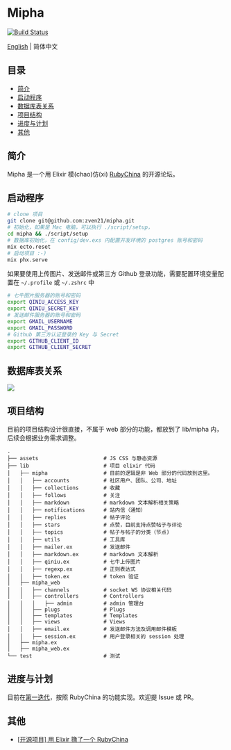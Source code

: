 # Mipha

[![Build Status](https://travis-ci.org/zven21/mipha.svg?branch=master)](https://travis-ci.org/zven21/mipha)

[English](./README.en.md) | 简体中文

## 目录

* [简介](#简介)
* [启动程序](#启动程序)
* [数据库表关系](#数据库表关系)
* [项目结构](#项目结构)
* [进度与计划](#进度与计划)
* [其他](#其他)

## 简介

Mipha 是一个用 Elixir 模(chao)仿(xi) [RubyChina](https://ruby-china.org/) 的开源论坛。

## 启动程序

```bash
# clone 项目
git clone git@github.com:zven21/mipha.git
# 初始化，如果是 Mac 电脑，可以执行 ./script/setup，
cd mipha && ./script/setup
# 数据库初始化，在 config/dev.exs 内配置开发环境的 postgres 账号和密码
mix ecto.reset
# 启动项目 :-)
mix phx.serve
```

如果要使用上传图片、发送邮件或第三方 Github 登录功能，需要配置环境变量配置在  `~/.profile` 或 `~/.zshrc` 中

```bash
# 七牛图片服务器的账号和密码
export QINIU_ACCESS_KEY
export QINIU_SECRET_KEY
# 发送邮件服务器的账号和密码
export GMAIL_USERNAME
export GMAIL_PASSWORD
# Github 第三方认证登录的 Key 与 Secret
export GITHUB_CLIENT_ID
export GITHUB_CLIENT_SECRET
```

## 数据库表关系
![](https://l.ruby-china.com/photo/2018/b96739ac-94d4-433e-9693-de528466c6d3.jpeg!large)

## 项目结构

目前的项目结构设计很直接，不属于 web 部分的功能，都放到了 lib/mipha 内，后续会根据业务需求调整。

```
.
├── assets                     # JS CSS 与静态资源
├── lib                        # 项目 elixir 代码
│   ├── mipha                  # 目前的逻辑是非 Web 部分的代码放到这里。
│   │   ├── accounts           # 社区用户、团队、公司、地址
│   │   ├── collections        # 收藏
│   │   ├── follows            # 关注
│   │   ├── markdown           # markdown 文本解析相关策略
│   │   ├── notifications      # 站内信（通知）
│   │   ├── replies            # 帖子评论
│   │   ├── stars              # 点赞，目前支持点赞帖子与评论
│   │   ├── topics             # 帖子与帖子的分类（节点)
│   │   ├── utils              # 工具库
│   │   ├── mailer.ex          # 发送邮件
│   │   ├── markdown.ex        # markdown 文本解析
│   │   ├── qiniu.ex           # 七牛上传图片
│   │   ├── regexp.ex          # 正则表达式
│   │   ├── token.ex           # token 验证
│   ├── mipha_web 
│   │   ├── channels           # socket WS 协议相关代码
│   │   ├── controllers        # Controllers
│   │   │   ├── admin          # admin 管理台
│   │   ├── plugs              # Plugs
│   │   ├── templates          # Templates
│   │   ├── views              # Views
│   │   ├── email.ex           # 发送邮件方法及调用邮件模板
│   │   ├── session.ex         # 用户登录相关的 session 处理
│   ├── mipha.ex                
│   ├── mipha_web.ex            
└── test                       # 测试

```


## 进度与计划

目前在[第一迭代](https://github.com/zven21/mipha/milestone/1)，按照 RubyChina 的功能实现。欢迎提 Issue 或 PR。

## 其他

- [[开源项目] 用 Elixir 撸了一个 RubyChina](https://ruby-china.org/topics/37158)
